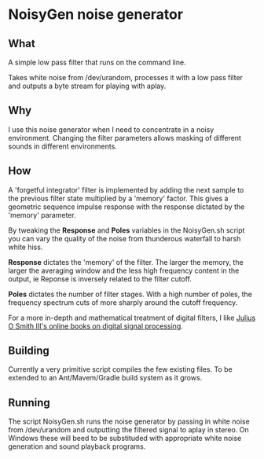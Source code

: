 NoisyGen noise generator
===

What
---
A simple low pass filter that runs on the command line.

Takes white noise from /dev/urandom, processes it with a low pass filter and outputs a byte stream for playing with aplay.

Why
---
I use this noise generator when I need to concentrate in a noisy environment. Changing the filter parameters allows masking of different sounds in different environments.

How
---
A 'forgetful integrator' filter is implemented by adding the next sample to the previous filter state multiplied by a 'memory' factor. This gives a geometric sequence impulse response with the response dictated by the 'memory' parameter.

By tweaking the **Response** and **Poles** variables in the NoisyGen.sh script you can vary the quality of the noise from thunderous waterfall to harsh white hiss.

**Response** dictates the 'memory' of the filter. The larger the memory, the larger the averaging window and the less high frequency content in the output, ie Reponse is inversely related to the filter cutoff.

**Poles** dictates the number of filter stages. With a high number of poles, the frequency spectrum cuts of more sharply around the cutoff frequency.

For a more in-depth and mathematical treatment of digital filters, I like [Julius O Smith III's online books on digital signal processing](https://ccrma.stanford.edu/~jos/filters/filters.html).

Building
---
Currently a very primitive script compiles the few existing files. To be extended to an Ant/Mavem/Gradle build system as it grows.

Running
---
The script NoisyGen.sh runs the noise generator by passing in white noise from /dev/urandom and outputting the filtered signal to aplay in stereo. On Windows these will beed to be substituded with appropriate white noise generation and sound playback programs.
